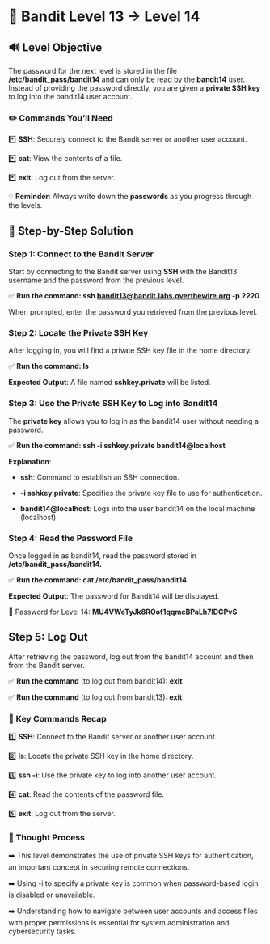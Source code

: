 # 🎲 Bandit Level 13 → Level 14


## 🔊 Level Objective



The password for the next level is stored in the file **/etc/bandit_pass/bandit14** and can only be read by the **bandit14** user. Instead of providing the password directly, you are given a **private SSH key** to log into the bandit14 user account.



### ✏️ Commands You’ll Need


:asterisk: **SSH**: Securely connect to the Bandit server or another user account.

:asterisk: **cat**: View the contents of a file.

:asterisk: **exit**: Log out from the server.



💡 **Reminder**: Always write down the **passwords** as you progress through the levels.




## 📃 Step-by-Step Solution


### Step 1: Connect to the Bandit Server

Start by connecting to the Bandit server using **SSH** with the Bandit13 username and the password from the previous level.


:white_check_mark: **Run the command: ssh bandit13@bandit.labs.overthewire.org -p 2220**

When prompted, enter the password you retrieved from the previous level.



### Step 2: Locate the Private SSH Key


After logging in, you will find a private SSH key file in the home directory.

:white_check_mark: **Run the command: ls**

**Expected Output**: A file named **sshkey.private** will be listed.


### Step 3: Use the Private SSH Key to Log into Bandit14


The **private key** allows you to log in as the bandit14 user without needing a password.

:white_check_mark: **Run the command: ssh -i sshkey.private bandit14@localhost**


**Explanation**: 

- **ssh**: Command to establish an SSH connection.

- **-i sshkey.private**: Specifies the private key file to use for authentication.

- **bandit14@localhost**: Logs into the user bandit14 on the local machine (localhost).



### Step 4: Read the Password File


Once logged in as bandit14, read the password stored in **/etc/bandit_pass/bandit14.**

:white_check_mark: **Run the command: cat /etc/bandit_pass/bandit14**


**Expected Output**: The password for Bandit14 will be displayed.



🔑 Password for Level 14: **MU4VWeTyJk8ROof1qqmcBPaLh7lDCPvS**




## Step 5: Log Out
After retrieving the password, log out from the bandit14 account and then from the Bandit server.

:white_check_mark: **Run the command** (to log out from bandit14): **exit**


:white_check_mark: **Run the command** (to log out from bandit13): **exit**



### :round_pushpin: Key Commands Recap

:one: **SSH**: Connect to the Bandit server or another user account.

:two: **ls**: Locate the private SSH key in the home directory.

:three: **ssh -i**: Use the private key to log into another user account.

:four: **cat**: Read the contents of the password file.

:five: **exit**: Log out from the server.






### 🔎 Thought Process

:arrow_right: This level demonstrates the use of private SSH keys for authentication, an important concept in securing remote connections.


:arrow_right: Using -i to specify a private key is common when password-based login is disabled or unavailable.


:arrow_right: Understanding how to navigate between user accounts and access files with proper permissions is essential for system administration and cybersecurity tasks.